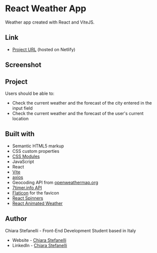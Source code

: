 # React Weather App

Weather app created with React and ViteJS.

## Link

- [Project URL](https://react-weather-forecast-website.netlify.app/) (hosted on Netlify)

## Screenshot

<!-- <img src="./screenshots/react-weather-app-preview.png" alt="React weather app preview" width="600px"> -->

## Project

Users should be able to:

- Check the current weather and the forecast of the city entered in the input field
- Check the current weather and the forecast of the user's current location

## Built with

- Semantic HTML5 markup
- CSS custom properties
- [CSS Modules](https://github.com/css-modules/css-modules)
- JavaScript
- React
- [Vite](https://vitejs.dev/)
- [axios](https://axios-http.com/)
- Geocoding API from [openweathermap.org](https://openweathermap.org/)
- [7timer.info API](http://www.7timer.info/doc.php)
- [Flaticon](https://www.flaticon.com/) for the favicon
- [React Spinners](https://www.npmjs.com/package/react-spinners)
- [React Animated Weather](https://www.npmjs.com/package/react-animated-weather)

## Author

Chiara Stefanelli - Front-End Development Student based in Italy

- Website - [Chiara Stefanelli](https://chiarastefanelli.netlify.app/)
- LinkedIn - [Chiara Stefanelli](https://www.linkedin.com/in/chiarastefanelli/?locale=en_US)

